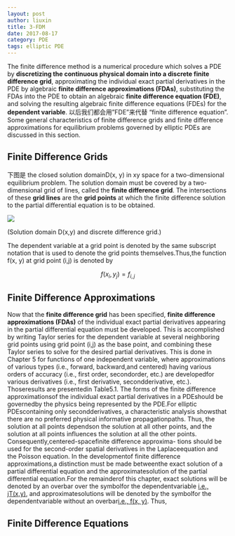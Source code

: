 ```yaml
---
layout: post
author: liuxin
title: 3-FDM 
date: 2017-08-17
category: PDE
tags: elliptic PDE
---
```


The finite difference method is a numerical procedure which solves a PDE by **discretizing the continuous physical domain into a discrete finite difference grid**, approximating the individual exact partial derivatives in the PDE by algebraic **finite difference approximations (FDAs)**, substituting the FDAs into the PDE to obtain an algebraic **finite difference equation (FDE)**, and solving the resulting algebraic finite difference equations (FDEs) for the **dependent variable**. 以后我们都会用”FDE”来代替 “finite difference equation”. Some general characteristics of finite difference grids and finite difference approximations for equilibrium problems governed by elliptic PDEs are discussed in this section. 

## Finite Difference Grids 
下图是 the closed solution domainD(x, y) in xy space for a two-dimensional equilibrium problem. The solution domain must be covered by a two-dimensional  grid of lines, called the **finite difference grid**. The intersections of these **grid lines** are the **grid points** at which the finite difference solution to the partial differential equation is to be obtained.

![][image-1]

(Solution domain D(x,y) and discrete difference grid.)

The dependent variable at a grid point is denoted by the same subscript notation that is used to denote the grid points themselves.Thus,the function f(x, y) at grid point (i,j) is denoted by 

$$ f(x_i, y_j) = f_{i, j} $$

## Finite Difference Approximations 
Now that the **finite difference grid** has been specified, **finite difference approximations (FDAs)** of the individual exact partial derivatives appearing in the partial differential equation must be developed. This is accomplished by writing Taylor series for the dependent variable at several neighboring grid points using grid point (i,j) as the base point, and combining these Taylor series to solve for the desired partial derivatives. This is done in Chapter 5 for functions of one independent variable, where approximations of various types (i.e., forward, backward,and centered) having various orders of accuracy (i.e., first order, secondorder, etc.) are developedfor various derivatives (i.e., first derivative, secondderivative, etc.). Thoseresults are presentedin Table5.1. 
The forms of the finite difference approximationsof the individual exact partial derivatives in a PDEshould be governedby the physics being represented by the PDE.For elliptic PDEscontaining only secondderivatives, a characteristic analysis showsthat there are no preferred physical informative propagationpaths. Thus, the solution at all points dependson the solution at all other points, and the solution at all points influences the solution at all the other points. Consequently,centered-spacefinite difference approxima- tions should be used for the second-order spatial derivatives in the Laplaceequation and the Poisson equation. 
In the developmentof finite difference approximations,a distinction must be made betweenthe exact solution of a partial differential equation and the approximatesolution of the partial differential equation.For the remainderof this chapter, exact solutions will be denoted by an overbar over the symbolfor the dependentvariable [i.e., jT(x,y)](), and approximatesolutions will be denoted by the symbolfor the dependentvariable without an overbar[i.e., f(x, y)](). Thus, 

## Finite Difference Equations 



[image-1]:	http://wx4.sinaimg.cn/mw690/8db2c8cbly1fiz8e3i67gj20ex09rgmy.jpg